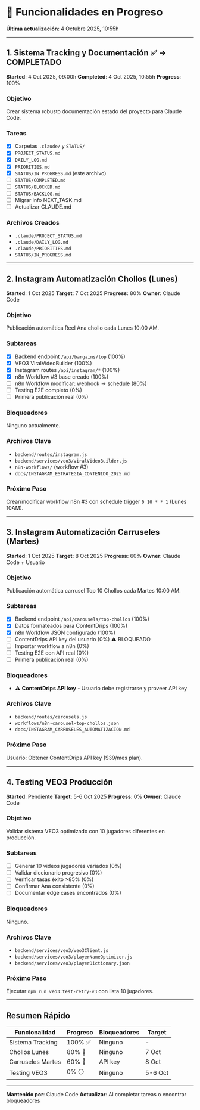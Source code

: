 # 🔄 Funcionalidades en Progreso

**Última actualización**: 4 Octubre 2025, 10:55h

---

## 1. Sistema Tracking y Documentación ✅ → COMPLETADO

**Started**: 4 Oct 2025, 09:00h
**Completed**: 4 Oct 2025, 10:55h
**Progress**: 100%

### Objetivo

Crear sistema robusto documentación estado del proyecto para Claude Code.

### Tareas

- [x] Carpetas `.claude/` y `STATUS/`
- [x] `PROJECT_STATUS.md`
- [x] `DAILY_LOG.md`
- [x] `PRIORITIES.md`
- [x] `STATUS/IN_PROGRESS.md` (este archivo)
- [ ] `STATUS/COMPLETED.md`
- [ ] `STATUS/BLOCKED.md`
- [ ] `STATUS/BACKLOG.md`
- [ ] Migrar info NEXT_TASK.md
- [ ] Actualizar CLAUDE.md

### Archivos Creados

- `.claude/PROJECT_STATUS.md`
- `.claude/DAILY_LOG.md`
- `.claude/PRIORITIES.md`
- `STATUS/IN_PROGRESS.md`

---

## 2. Instagram Automatización Chollos (Lunes)

**Started**: 1 Oct 2025
**Target**: 7 Oct 2025
**Progress**: 80%
**Owner**: Claude Code

### Objetivo

Publicación automática Reel Ana chollo cada Lunes 10:00 AM.

### Subtareas

- [x] Backend endpoint `/api/bargains/top` (100%)
- [x] VEO3 ViralVideoBuilder (100%)
- [x] Instagram routes `/api/instagram/*` (100%)
- [x] n8n Workflow #3 base creado (100%)
- [ ] n8n Workflow modificar: webhook → schedule (80%)
- [ ] Testing E2E completo (0%)
- [ ] Primera publicación real (0%)

### Bloqueadores

Ninguno actualmente.

### Archivos Clave

- `backend/routes/instagram.js`
- `backend/services/veo3/viralVideoBuilder.js`
- `n8n-workflows/` (workflow #3)
- `docs/INSTAGRAM_ESTRATEGIA_CONTENIDO_2025.md`

### Próximo Paso

Crear/modificar workflow n8n #3 con schedule trigger `0 10 * * 1` (Lunes 10AM).

---

## 3. Instagram Automatización Carruseles (Martes)

**Started**: 1 Oct 2025
**Target**: 8 Oct 2025
**Progress**: 60%
**Owner**: Claude Code + Usuario

### Objetivo

Publicación automática carrusel Top 10 Chollos cada Martes 10:00 AM.

### Subtareas

- [x] Backend endpoint `/api/carousels/top-chollos` (100%)
- [x] Datos formateados para ContentDrips (100%)
- [x] n8n Workflow JSON configurado (100%)
- [ ] ContentDrips API key del usuario (0%) ⚠️ BLOQUEADO
- [ ] Importar workflow a n8n (0%)
- [ ] Testing E2E con API real (0%)
- [ ] Primera publicación real (0%)

### Bloqueadores

- ⚠️ **ContentDrips API key** - Usuario debe registrarse y proveer API key

### Archivos Clave

- `backend/routes/carousels.js`
- `workflows/n8n-carousel-top-chollos.json`
- `docs/INSTAGRAM_CARRUSELES_AUTOMATIZACION.md`

### Próximo Paso

Usuario: Obtener ContentDrips API key ($39/mes plan).

---

## 4. Testing VEO3 Producción

**Started**: Pendiente
**Target**: 5-6 Oct 2025
**Progress**: 0%
**Owner**: Claude Code

### Objetivo

Validar sistema VEO3 optimizado con 10 jugadores diferentes en producción.

### Subtareas

- [ ] Generar 10 videos jugadores variados (0%)
- [ ] Validar diccionario progresivo (0%)
- [ ] Verificar tasas éxito >85% (0%)
- [ ] Confirmar Ana consistente (0%)
- [ ] Documentar edge cases encontrados (0%)

### Bloqueadores

Ninguno.

### Archivos Clave

- `backend/services/veo3/veo3Client.js`
- `backend/services/veo3/playerNameOptimizer.js`
- `backend/services/veo3/playerDictionary.json`

### Próximo Paso

Ejecutar `npm run veo3:test-retry-v3` con lista 10 jugadores.

---

## Resumen Rápido

| Funcionalidad | Progreso | Bloqueadores | Target |
|---------------|----------|--------------|--------|
| Sistema Tracking | 100% ✅ | Ninguno | - |
| Chollos Lunes | 80% 🔄 | Ninguno | 7 Oct |
| Carruseles Martes | 60% 🔄 | API key | 8 Oct |
| Testing VEO3 | 0% ⚪ | Ninguno | 5-6 Oct |

---

**Mantenido por**: Claude Code
**Actualizar**: Al completar tareas o encontrar bloqueadores
